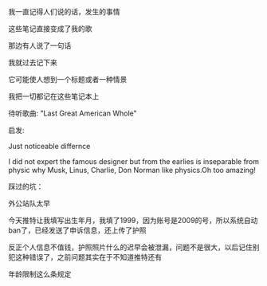 我一直记得人们说的话，发生的事情

这些笔记直接变成了我的歌

那边有人说了一句话

我就过去记下来

它可能使人想到一个标题或者一种情景

我把一切都记在这些笔记本上

待听歌曲: "Last Great American Whole"

启发: 

Just noticeable differnce

I did not expert the famous designer but from the earlies is inseparable from physic why Musk, Linus, Charlie, Don Norman like physics.Oh too amazing!

踩过的坑：

外公站队太早

今天推特让我填写出生年月，我填了1999，因为账号是2009的号，所以系统自动ban了，已经发送了申诉信息，还上传了护照

反正个人信息不值钱，护照照片什么的迟早会被泄漏，问题不是很大，以后记住别犯这种错误了，之前问题其实在于不知道推特还有

年龄限制这么条规定 
